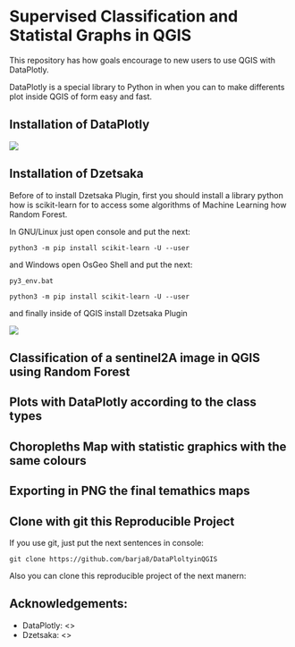 # Supervised Classification and Statistal Graphs in QGIS 

This repository has how goals encourage to new users to use QGIS with DataPlotly.

DataPlotly is a special library to Python in when you can to make  differents plot inside QGIS of form easy and fast.

## Installation of DataPlotly

![](https://github.com/barja8/Friends/blob/master/QGIS/Img/DataPlotly.png?raw=true)

## Installation of Dzetsaka

Before of to install Dzetsaka Plugin, first you should install a library python how is scikit-learn for to access some algorithms of Machine Learning how Random Forest.

In GNU/Linux just open console and put the next:

```
python3 -m pip install scikit-learn -U --user
```
and Windows open OsGeo Shell and put the next:

```
py3_env.bat

python3 -m pip install scikit-learn -U --user
```
and finally inside of QGIS install Dzetsaka Plugin

![](https://github.com/barja8/Friends/blob/master/QGIS/Img/dzetsaka.png?raw=true) 





## Classification of a sentinel2A image in QGIS using Random Forest


## Plots with DataPlotly according to the class types


## Choropleths Map with statistic graphics  with the same colours
 

## Exporting in PNG the final temathics maps 




## Clone with git this Reproducible Project

If you use git, just put the next sentences in console: 

```
git clone https://github.com/barja8/DataPloltyinQGIS
```
Also you can clone this reproducible project of the next manern: 


## Acknowledgements:
* DataPlotly: <>
* Dzetsaka: <>
